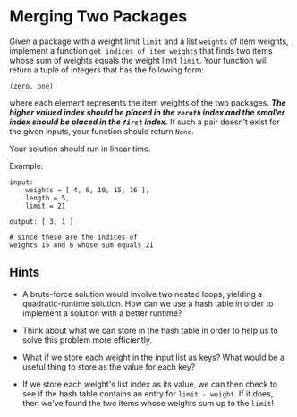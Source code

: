 # Merging Two Packages

Given a package with a weight limit `limit` and a list `weights` of item
weights, implement a function `get_indices_of_item_weights` that finds
two items whose sum of weights equals the weight limit `limit`. Your
function will return a tuple of integers that has the following form:

```
(zero, one)
```

where each element represents the item weights of the two packages.
_**The higher valued index should be placed in the `zeroth` index and
the smaller index should be placed in the `first` index.**_ If such a
pair doesn’t exist for the given inputs, your function should return
`None`.

Your solution should run in linear time.

Example:
```
input: 
	weights = [ 4, 6, 10, 15, 16 ], 
	length = 5, 
	limit = 21

output: [ 3, 1 ]  

# since these are the indices of 
weights 15 and 6 whose sum equals 21
```

## Hints
 
* A brute-force solution would involve two nested loops, yielding a
  quadratic-runtime solution. How can we use a hash table in order to
  implement a solution with a better runtime?

* Think about what we can store in the hash table in order to help us to
  solve this problem more efficiently. 

* What if we store each weight in the input list as keys? What would be
  a useful thing to store as the value for each key? 

* If we store each weight's list index as its value, we can then check
  to see if the hash table contains an entry for `limit - weight`. If it
  does, then we've found the two items whose weights sum up to the
  `limit`!